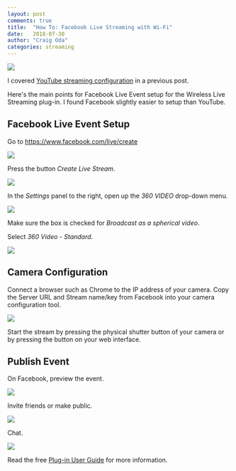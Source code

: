 ```yaml
---
layout: post
comments: true
title:  "How To: Facebook Live Streaming with Wi-Fi"
date:   2018-07-30
author: "Craig Oda"
categories: streaming
---
```

![](/blog/img/2018-07/facebook/live-event.png)

I covered [YouTube streaming configuration](http://theta360.guide/blog/streaming/2018/07/30/wireless-live-streaming.html) 
in a previous post.

Here's the main points for Facebook Live Event setup for the
Wireless Live Streaming plug-in. I found Facebook slightly easier to setup 
than YouTube.

## Facebook Live Event Setup

Go to https://www.facebook.com/live/create

![](/blog/img/2018-07/facebook/flive.png)

Press the button *Create Live Stream*.

![](/blog/img/2018-07/facebook/connect.png)

In the *Settings* panel to the right, open up the *360 VIDEO* drop-down menu.

![](/blog/img/2018-07/facebook/360-event.png)


Make sure the box is checked for *Broadcast as a spherical video*.

Select *360 Video - Standard*.

![](/blog/img/2018-07/facebook/360-standard.png)

## Camera Configuration

Connect a browser such as Chrome to the IP address of your camera. 
Copy the Server URL and Stream name/key from Facebook into your 
camera configuration tool.

![](/blog/img/2018-07/facebook/theta-config.png)

Start the stream by pressing the physical shutter button of your camera or by
pressing the button on your web interface.

## Publish Event

On Facebook, preview the event.

![](/blog/img/2018-07/facebook/preview.png)

Invite friends or make public.

![](/blog/img/2018-07/facebook/invite.png)

Chat.

![](/blog/img/2018-07/facebook/chat.png)

Read the free 
[Plug-in User Guide](http://theta360.guide/plugin/) 
for more information. 